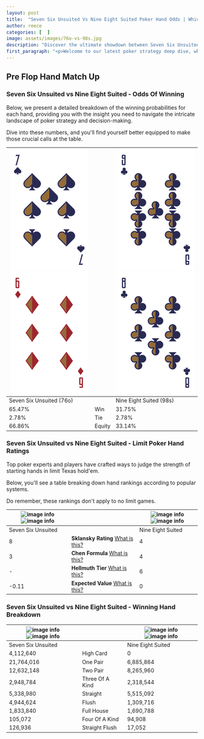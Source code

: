 ```yaml
---
layout: post
title:  "Seven Six Unsuited Vs Nine Eight Suited Poker Hand Odds | Which Is The Better Hand In Poker? A Complete Guide"
author: reece
categories: [  ]
image: assets/images/76o-vs-98s.jpg
description: "Discover the ultimate showdown between Seven Six Unsuited and Nine Eight Suited in poker! Uncover the odds, strategies, and scenarios where one hand triumphs over the other. Get ready to up your poker game with this thrilling analysis."
first_paragraph: "<p>Welcome to our latest poker strategy deep dive, where we're pitting two distinct hands against each other in a high-stakes showdown: Seven Six Unsuited vs Nine Eight Suited.</p><p>In the dynamic world of poker, every decision counts, and knowing which hand holds the upper hand is key to your success at the table.</p><p>In this article, we'll dissect these two hands, explore the scenarios where one dominates the other, and equip you with the knowledge to make strategic choices that can tip the odds in your favor.</p><p>Get ready to unravel the intriguing dynamics of these poker hands and elevate your game to new heights.</p>"
---
```




[comment]: # (sp0)

## Pre Flop Hand Match Up

<div class="table hand-ratings" markdown="1"> 



### Seven Six Unsuited vs Nine Eight Suited - Odds Of Winning

Below, we present a detailed breakdown of the winning probabilities for each hand, providing you with the insight you need to navigate the intricate landscape of poker strategy and decision-making. 

Dive into these numbers, and you'll find yourself better equipped to make those crucial calls at the table.


    
| ![image info](assets/images/hand1/7.png) ![image info](assets/images/hand1/6o.png) |  | ![image info](assets/images/hand2/9.png) ![image info](assets/images/hand2/8.png) |
| -------- | -------- | -------- |
| Seven Six Unsuited (76o) |  | Nine Eight Suited (98s) |
| 65.47% | Win | 31.75% |
| 2.78% | Tie | 2.78% |
| 66.86% | Equity | 33.14% |




[comment]: # (sp1)



### Seven Six Unsuited vs Nine Eight Suited - Limit Poker Hand Ratings

Top poker experts and players have crafted ways to judge the strength of starting hands in limit Texas hold'em. 

Below, you'll see a table breaking down hand rankings according to popular systems. 

Do remember, these rankings don't apply to no limit games.


    
| ![image info](https://www.riverpairs.com/assets/images/hand1/7.png) ![image info](https://www.riverpairs.com/assets/images/hand1/6o.png) |  | ![image info](https://www.riverpairs.com/assets/images/hand2/9.png) ![image info](https://www.riverpairs.com/assets/images/hand2/8.png) |
| -------- | -------- | -------- |
| Seven Six Unsuited |  | Nine Eight Suited |
| 8 | **Sklansky Rating** [What is this?](/sklansky-rating-explained) | 4 |
| 3 | **Chen Formula** [What is this?](/chen-formula-explained) | 4 |
| - | **Hellmuth Tier** [What is this?](/Hellmuth-tier-explained) | 6 |
| -0.11 | **Expected Value** [What is this?](/expected-value-explained) | 0 |




[comment]: # (sp2)



### Seven Six Unsuited vs Nine Eight Suited - Winning Hand Breakdown


    
| ![image info](https://www.riverpairs.com/assets/images/hand1/7.png) ![image info](https://www.riverpairs.com/assets/images/hand1/6o.png) |  | ![image info](https://www.riverpairs.com/assets/images/hand2/9.png) ![image info](https://www.riverpairs.com/assets/images/hand2/8.png) |
| -------- | -------- | -------- |
| Seven Six Unsuited |  | Nine Eight Suited |
| 4,112,640 | High Card | 0 |
| 21,764,016 | One Pair | 6,885,864 |
| 12,632,148 | Two Pair | 8,265,960 |
| 2,948,784 | Three Of A Kind | 2,318,544 |
| 5,338,980 | Straight | 5,515,092 |
| 4,944,624 | Flush | 1,309,716 |
| 1,833,840 | Full House | 1,690,788 |
| 105,072 | Four Of A Kind | 94,908 |
| 126,936 | Straight Flush | 17,052 |




[comment]: # (sp3)



</div>

[comment]: # (sp4)



[comment]: # (sp5)


